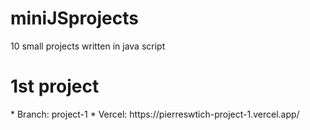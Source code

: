 # miniJSprojects
10 small projects written in java script

<h1>1st project</h1>
* Branch: project-1
* Vercel: https://pierreswtich-project-1.vercel.app/